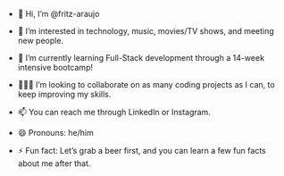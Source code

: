- 👋 Hi, I’m @fritz-araujo

- 👀 I’m interested in technology, music, movies/TV shows, and meeting new people.
  
- 🌱 I’m currently learning Full-Stack development through a 14-week intensive bootcamp!
  
- 👨🏽‍💻 I’m looking to collaborate on as many coding projects as I can, to keep improving my skills.
  
- 📫 You can reach me through LinkedIn or Instagram.
  
- 😄 Pronouns: he/him
  
- ⚡ Fun fact: Let’s grab a beer first, and you can learn a few fun facts about me after that.

<!---
fritz-araujo/fritz-araujo is a ✨ special ✨ repository because its `README.md` (this file) appears on your GitHub profile.
You can click the Preview link to take a look at your changes.
--->
